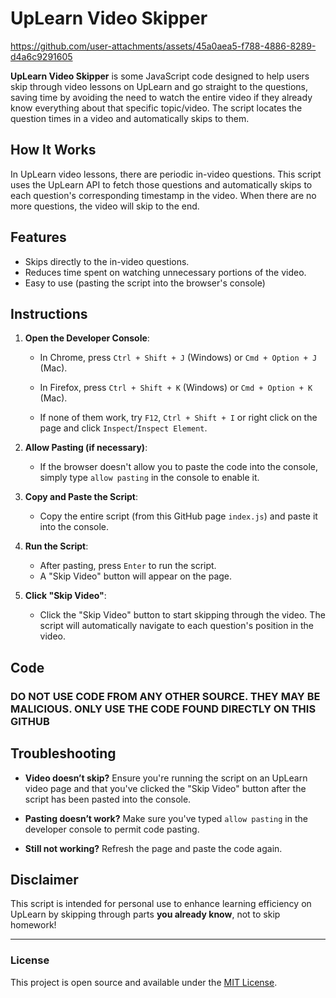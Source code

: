 # UpLearn Video Skipper



https://github.com/user-attachments/assets/45a0aea5-f788-4886-8289-d4a6c9291605



**UpLearn Video Skipper** is some JavaScript code designed to help users skip through video lessons on UpLearn and go straight to the questions, saving time by avoiding the need to watch the entire video if they already know everything about that specific topic/video. The script locates the question times in a video and automatically skips to them.

## How It Works

In UpLearn video lessons, there are periodic in-video questions. This script uses the UpLearn API to fetch those questions and automatically skips to each question's corresponding timestamp in the video. When there are no more questions, the video will skip to the end.

## Features
- Skips directly to the in-video questions.
- Reduces time spent on watching unnecessary portions of the video.
- Easy to use (pasting the script into the browser's console)

## Instructions

1. **Open the Developer Console**:
    - In Chrome, press `Ctrl + Shift + J` (Windows) or `Cmd + Option + J` (Mac).
    - In Firefox, press `Ctrl + Shift + K` (Windows) or `Cmd + Option + K` (Mac).
  
    - If none of them work, try `F12`, `Ctrl + Shift + I` or right click on the page and click `Inspect`/`Inspect Element`.

2. **Allow Pasting (if necessary)**:
    - If the browser doesn't allow you to paste the code into the console, simply type `allow pasting` in the console to enable it.

3. **Copy and Paste the Script**:
    - Copy the entire script (from this GitHub page `index.js`) and paste it into the console.

4. **Run the Script**:
    - After pasting, press `Enter` to run the script.
    - A "Skip Video" button will appear on the page.

5. **Click "Skip Video"**:
    - Click the "Skip Video" button to start skipping through the video. The script will automatically navigate to each question's position in the video.

## Code

### DO NOT USE CODE FROM ANY OTHER SOURCE. THEY MAY BE MALICIOUS. ONLY USE THE CODE FOUND DIRECTLY ON THIS GITHUB

## Troubleshooting

- **Video doesn’t skip?** Ensure you're running the script on an UpLearn video page and that you've clicked the "Skip Video" button after the script has been pasted into the console.
- **Pasting doesn’t work?** Make sure you've typed `allow pasting` in the developer console to permit code pasting.

- **Still not working?** Refresh the page and paste the code again.

## Disclaimer

This script is intended for personal use to enhance learning efficiency on UpLearn by skipping through parts **you already know**, not to skip homework!

---

### License

This project is open source and available under the [MIT License](LICENSE).
